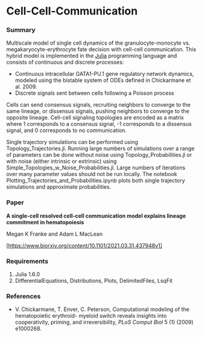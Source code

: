 # Cell-Cell-Communication

### Summary

Multiscale model of single cell dynamics of the granulocyte-monocyte vs. megakaryocyte-erythrocyte fate decision with cell-cell communication. This hybrid model is implemented in the [Julia](https://julialang.org/) programming language and consists of continuous and discrete processes:

- Continuous intracellular GATA1-PU.1 gene regulatory network dynamics, modeled using the bistable system of ODEs defined in Chickarmane et al. 2009. 
- Discrete signals sent between cells following a Poisson process

Cells can send consensus signals, recruiting neighbors to converge to the same lineage, or dissensus signals, pushing neighbors to converge to the opposite lineage. Cell-cell signaling topologies are encoded as a matrix where 1 corresponds to a consensus signal, -1 corresponds to a dissensus signal, and 0 corresponds to no communication. 

Single trajectory simulations can be performed using Topology_Trajectories.jl. Running large numbers of simulations over a range of parameters can be done without noise using Topology_Probabilities.jl or with noise (either intrinsic or extrinsic) using Simple_Topologies_w_Noise_Probabilities.jl. Large numbers of iterations over many parameter values should not be run locally. The notebook Plotting_Trajectories_and_Probabilities.ipynb plots both single trajectory simulations and approximate probabilities. 

### Paper

**A single-cell resolved cell-cell communication model explains lineage commitment in hematopoiesis**

Megan K Franke and Adam L MacLean

[https://www.biorxiv.org/content/10.1101/2021.03.31.437948v1]

### Requirements

1. Julia 1.6.0
2. DifferentialEquations, Distributions, Plots, DelimitedFiles, LsqFit

### References

- V. Chickarmane, T. Enver, C. Peterson, Computational modeling of the hematopoietic erythroid- myeloid switch reveals insights into cooperativity, priming, and irreversibility, *PLoS Comput Biol* 5 (1) (2009) e1000268.
